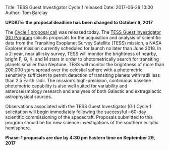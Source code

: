 Title: TESS Guest Investigator Cycle 1 released
Date: 2017-06-29 10:00
Author: Tom Barclay

**UPDATE: the proposal deadline has been changed to October 6, 2017**

The [Cycle 1 proposal call](https://nspires.nasaprs.com/external/solicitations/summary.do?method=init&solId={7136D288-E4F8-8657-F280-6A4318467883}&path=open) was released today. The [TESS Guest Investigator (GI) Program](proposing.html) solicits proposals for the acquisition and analysis of scientific data from the Transiting Exoplanet Survey Satellite (TESS) mission, a NASA Explorer mission currently scheduled for launch no later than June 2018. In a 2-year, near all-sky survey, TESS will monitor the brightness of nearby, bright F, G, K, and M stars in order to photometrically search for transiting planets smaller than Neptune. TESS will monitor the brightness of more than 200,000 stars spread over the celestial sphere with a photometric sensitivity sufficient to permit detection of transiting planets with radii less than 2.5 Earth radii. The mission’s high-precision, continuous baseline photometric capability is also well suited for variability and asteroseismology research and analyses of both Galactic and extragalactic astrophysical sources.

Observations associated with the TESS Guest Investigator (GI) Cycle 1 solicitation will begin immediately following the successful ~60-day scientific commissioning of the spacecraft. Proposals submitted to this program should be for new science investigations of the southern ecliptic hemisphere.

**Phase-1 proposals are due by 4:30 pm Eastern time on September 29, 2017**